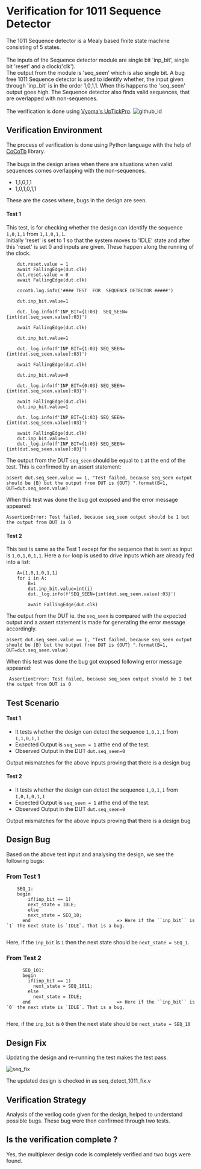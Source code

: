 # Verification for 1011 Sequence Detector 
The 1011 Sequence detector is a Mealy based finite state machine consisting of 5 states.<br>
<br>The inputs of the Sequence detector module are single bit 'inp_bit', single bit 'reset' and a clock('clk'). <br>The output from the module is 'seq_seen' which is also single bit. A bug free 1011 Sequence detector is used to identify whether, the input given through 'inp_bit' is in the order 1,0,1,1. When this happens the 'seq_seen' output goes high. The Sequence detector also finds valid sequences, that are overlapped with non-sequences.<br>
<br>The verification is done using [Vyoma's UpTickPro](https://vyomasystems.com).
![github_id](https://user-images.githubusercontent.com/84652232/181879292-9b0057a9-14a5-48eb-8640-1f4c2f89e669.png)



## Verification Environment

The process of verification is done using Python language with the help of [CoCoTb](https://www.cocotb.org/) library.
<br> <br>
The bugs in the design arises when there are situations when valid sequences comes overlapping with the non-sequences.<br>
- 1,1,0,1,1 
- 1,0,1,0,1,1  <br>

These are the cases where, bugs in the design are seen.


#### Test 1 ####
This test, is for checking whether the design can identify the sequence ``1,0,1,1`` from `` 1,1,0,1,1 ``.<br>
Initially 'reset' is set to 1 so that the system moves to 'IDLE' state and after this 'reset' is set 0 and inputs are given. These happen along the running of the clock.
```
    dut.reset.value = 1
    await FallingEdge(dut.clk)  
    dut.reset.value = 0
    await FallingEdge(dut.clk)

    cocotb.log.info('#### TEST  FOR  SEQUENCE DETECTOR #####')

    dut.inp_bit.value=1

    dut._log.info(f'INP_BIT={1:03}  SEQ_SEEN={int(dut.seq_seen.value):03}')

    await FallingEdge(dut.clk)

    dut.inp_bit.value=1

    dut._log.info(f'INP_BIT={1:03} SEQ_SEEN={int(dut.seq_seen.value):03}')

    await FallingEdge(dut.clk)

    dut.inp_bit.value=0

    dut._log.info(f'INP_BIT={0:03} SEQ_SEEN={int(dut.seq_seen.value):03}')

    await FallingEdge(dut.clk)
    dut.inp_bit.value=1

    dut._log.info(f'INP_BIT={1:03} SEQ_SEEN={int(dut.seq_seen.value):03}')

    await FallingEdge(dut.clk)
    dut.inp_bit.value=1
    dut._log.info(f'INP_BIT={1:03} SEQ_SEEN={int(dut.seq_seen.value):03}')

```
The output from the DUT `seq_seen` should be equal to `1` at the end of the test. This is confirmed by an assert statement:
```
assert dut.seq_seen.value == 1, "Test failed, because seq_seen output should be {B} but the output from DUT is {OUT} ".format(B=1, OUT=dut.seq_seen.value)
```
When this test was done the bug got exopsed and the error message appeared:
```
AssertionError: Test failed, because seq_seen output should be 1 but the output from DUT is 0 
```

#### Test 2 ####
This test is same as the Test 1 except for the sequence that is sent as input is `1,0,1,0,1,1`. Here a `for` loop is used to drive inputs which are already fed into a list:
```
    A=[1,0,1,0,1,1]
    for i in A:
        B=i
        dut.inp_bit.value=int(i)
        dut._log.info(f'SEQ_SEEN={int(dut.seq_seen.value):03}')
        
        await FallingEdge(dut.clk)
```
The output from the DUT ie. the `seq_seen` is compared with the expected output and a assert statement is made for generating the error message accordingly.
```
assert dut.seq_seen.value == 1, "Test failed, because seq_seen output should be {B} but the output from DUT is {OUT} ".format(B=1, OUT=dut.seq_seen.value)
```
When this test was done the bug got exopsed following error message appeared:
```
 AssertionError: Test failed, because seq_seen output should be 1 but the output from DUT is 0 
```





## Test Scenario ##
#### Test 1
- It tests whether the design can detect the sequence `1,0,1,1` from `1,1,0,1,1`
- Expected Output is `seq_seen = 1` atthe end of the test.
- Observed Output in the DUT ``dut.seq_seen=0``

Output mismatches for the above inputs proving that there is a design bug

#### Test 2
- It tests whether the design can detect the sequence `1,0,1,1` from `1,0,1,0,1,1`
- Expected Output is `seq_seen = 1` atthe end of the test.
- Observed Output in the DUT ``dut.seq_seen=0``

Output mismatches for the above inputs proving that there is a design bug


## Design Bug
Based on the above test input and analysing the design, we see the following bugs:

### From Test 1
```
    SEQ_1:
    begin
        if(inp_bit == 1)
        next_state = IDLE;
        else
        next_state = SEQ_10;
      end                                => Here if the ``inp_bit`` is `1` the next state is `IDLE`. That is a bug.
 
```
Here, if the `inp_bit` is `1` then the next state should be `next_state = SEQ_1`.

### From Test 2
```
      SEQ_101:
      begin
        if(inp_bit == 1)
          next_state = SEQ_1011;
        else
          next_state = IDLE;
      end                                => Here if the ``inp_bit`` is `0` the next state is `IDLE`. That is a bug.
 
```
Here, if the `inp_bit` is `0` then the next state should be `next_state = SEQ_10`
## Design Fix
Updating the design and re-running the test makes the test pass.

![seq_fix](https://user-images.githubusercontent.com/84652232/181933584-5933a1a5-2d48-4167-8563-f147700a19c2.png)


The updated design is checked in as seq_detect_1011_fix.v

## Verification Strategy
Analysis of the verilog code given for the design, helped to understand possible bugs. These bug were then confirmed through two tests.

## Is the verification complete ?
Yes, the multiplexer design code is completely verified and two bugs were found.

